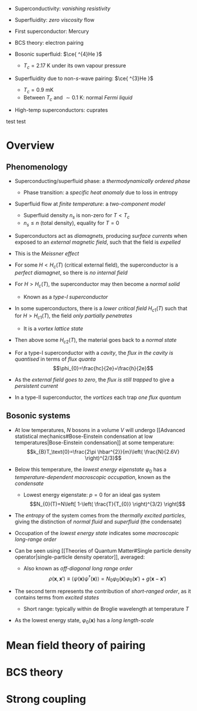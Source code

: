 - Superconductivity: _vanishing resistivity_
- Superfluidity: _zero viscosity_ flow

- First superconductor: Mercury
- BCS theory: electron pairing
- Bosonic superfluid: $\ce{ ^{4}He }$
	- $T_{c}=2.17\text{ K}$ under its own vapour pressure
- Superfluidity due to non-$s$-wave pairing: $\ce{ ^{3}He }$
	- $T_{c}=0.9\text{ mK}$
	- Between $T_{c}$ and $\sim 0.1 \text{ K}$: normal _Fermi liquid_
- High-temp superconductors: cuprates

test test
# Overview
## Phenomenology
- Superconducting/superfluid phase: a _thermodynamically ordered phase_
	- Phase transition: a _specific heat anomaly_ due to loss in entropy

- Superfluid flow at _finite temperature_: a _two-component model_
	- Superfluid density $n_s$ is non-zero for $T<T_{c}$
	- $n_{s}\leq n$ (total density), equality for $T=0$

- Superconductors act as _diamagnets_, producing _surface currents_ when exposed to an _external magnetic field_, such that the field is _expelled_
- This is the _Meissner effect_
- For some $H<H_{c}(T)$ (critical external field), the superconductor is a _perfect diamagnet_, so there is _no internal field_
- For $H>H_{c}(T)$, the superconductor may then become a _normal solid_
	- Known as a _type-I superconductor_

- In some superconductors, there is a _lower critical field_ $H_{c1}(T)$ such that for $H>H_{c1}(T)$, the field _only partially penetrates_
	- It is a _vortex lattice state_
- Then above some $H_{c2}(T)$, the material goes back to a _normal state_

- For a type-I superconductor with a _cavity_, the _flux in the cavity is quantised_ in terms of _flux quanta_
$$\phi_{0}=\frac{hc}{2e}=\frac{h}{2e}$$
- As the _external field goes to zero_, the _flux is still trapped_ to give a _persistent current_
- In a type-II superconductor, the _vortices_ each trap _one flux quantum_

## Bosonic systems
- At low temperatures, $N$ bosons in a volume $V$ will undergo [[Advanced statistical mechanics#Bose-Einstein condensation at low temperatures|Bose-Einstein condensation]] at some temperature:
$$k_{B}T_\text{0}=\frac{2\pi \hbar^{2}}{m}\left( \frac{N}{2.6V} \right)^{2/3}$$
- Below this temperature, the _lowest energy eigenstate_ $\varphi_{0}$ has a _temperature-dependent macroscopic occupation_, known as the _condensate_
	- Lowest energy eigenstate: $p=0$ for an ideal gas system
$$N_{0}(T)=N\left[ 1-\left( \frac{T}{T_{0}} \right)^{3/2} \right]$$
- The _entropy_ of the system comes from the _thermally excited particles_, giving the distinction of _normal fluid_ and _superfluid_ (the condensate)

- Occupation of the _lowest energy state_ indicates some _macroscopic long-range order_
- Can be seen using [[Theories of Quantum Matter#Single particle density operator|single-particle density operator]], averaged:
	- Also known as _off-diagonal long range order_
$$\rho(\boldsymbol{x},\boldsymbol{x}')\equiv \langle \psi(\boldsymbol{x})\psi ^{\dagger}(\boldsymbol{x}) \rangle = N_{0}\varphi_{0}(\boldsymbol{x})\varphi_{0}(\boldsymbol{x}')+g(\boldsymbol{x}-\boldsymbol{x}')$$
- The second term represents the contribution of _short-ranged order_, as it contains terms from _excited states_
	- Short range: typically within de Broglie wavelength at temperature $T$
- As the lowest energy state, $\varphi_{0}(\boldsymbol{x})$ has a _long length-scale_

# Mean field theory of pairing

# BCS theory

# Strong coupling
